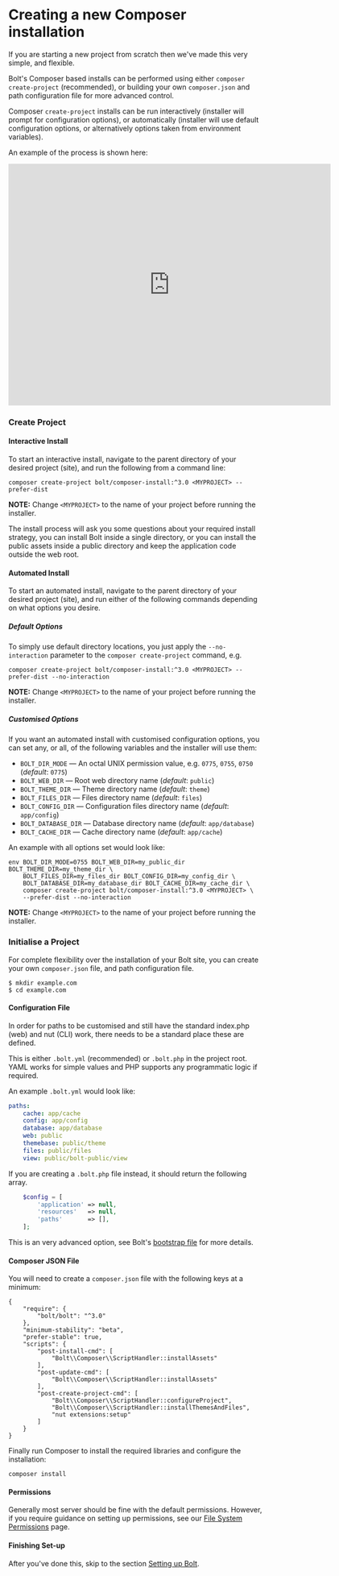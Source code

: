 Creating a new Composer installation
====================================

If you are starting a new project from scratch then we've made this very 
simple, and flexible.

Bolt's Composer based installs can be performed using either 
`composer create-project` (recommended), or building your own `composer.json` 
and path configuration file for more advanced control.

Composer `create-project` installs can be run interactively (installer will 
prompt for configuration options), or automatically (installer will use default 
configuration options, or alternatively options taken from environment variables).

An example of the process is shown here:

<iframe width="640" height="480" src="https://www.youtube.com/embed/AhNfk2C_RJo?rel=0&amp;controls=0&amp;showinfo=0" frameborder="0" allowfullscreen></iframe>

### Create Project

#### Interactive Install

To start an interactive install, navigate to the parent directory of your desired project (site), 
and run the following from a command line:

```
composer create-project bolt/composer-install:^3.0 <MYPROJECT> --prefer-dist
```

**NOTE:** Change `<MYPROJECT>` to the name of your project before running the installer.

The install process will ask you some questions about your required install
strategy, you can install Bolt inside a single directory, or you can install
the public assets inside a public directory and keep the application code
outside the web root.


#### Automated Install 

To start an automated install, navigate to the parent directory of your desired project (site), 
and run either of the following commands depending on what options you desire.

##### Default Options

To simply use default directory locations, you just apply the `--no-interaction` parameter 
to the `composer create-project` command, e.g.

```
composer create-project bolt/composer-install:^3.0 <MYPROJECT> --prefer-dist --no-interaction
```
**NOTE:** Change `<MYPROJECT>` to the name of your project before running the installer.

##### Customised Options

If you want an automated install with customised configuration options, you can set any, or all, 
of the following variables and the installer will use them:
  * `BOLT_DIR_MODE` — An octal UNIX permission value, e.g. `0775`, `0755`, `0750` (*default*: `0775`)
  * `BOLT_WEB_DIR` — Root web directory name (*default*:  `public`)
  * `BOLT_THEME_DIR` — Theme directory name (*default*: `theme`)
  * `BOLT_FILES_DIR` — Files directory name (*default*: `files`)
  * `BOLT_CONFIG_DIR` — Configuration files directory name (*default*: `app/config`)
  * `BOLT_DATABASE_DIR` — Database directory name (*default*: `app/database`)
  * `BOLT_CACHE_DIR` — Cache directory name (*default*: `app/cache`)

An example with all options set would look like:
```
env BOLT_DIR_MODE=0755 BOLT_WEB_DIR=my_public_dir BOLT_THEME_DIR=my_theme_dir \
    BOLT_FILES_DIR=my_files_dir BOLT_CONFIG_DIR=my_config_dir \
    BOLT_DATABASE_DIR=my_database_dir BOLT_CACHE_DIR=my_cache_dir \
    composer create-project bolt/composer-install:^3.0 <MYPROJECT> \
    --prefer-dist --no-interaction
```

**NOTE:** Change `<MYPROJECT>` to the name of your project before running the installer.

### Initialise a Project

For complete flexibility over the installation of your Bolt site, you can create your own `composer.json` file, and path configuration file.

```
$ mkdir example.com
$ cd example.com
```

#### Configuration File

In order for paths to be customised and still have the standard index.php (web) 
and nut (CLI) work, there needs to be a standard place these are defined. 

This is either `.bolt.yml` (recommended) or `.bolt.php` in the project root. YAML 
works for simple values and PHP supports any programmatic logic if required.

An example `.bolt.yml` would look like:
```yaml
paths:
    cache: app/cache
    config: app/config
    database: app/database
    web: public
    themebase: public/theme
    files: public/files
    view: public/bolt-public/view
```

If you are creating a `.bolt.php` file instead, it should return the following array. 

```php
    $config = [
        'application' => null,
        'resources'   => null,
        'paths'       => [],
    ];
```
This is an very advanced  option, see Bolt's [bootstrap file](https://github.com/bolt/bolt/blob/master/app/bootstrap.php) 
for more details.

#### Composer JSON File

You will need to create a `composer.json` file with the following keys at a minimum:
```
{
    "require": {
        "bolt/bolt": "^3.0"
    },
    "minimum-stability": "beta",
    "prefer-stable": true,
    "scripts": {
        "post-install-cmd": [
            "Bolt\\Composer\\ScriptHandler::installAssets"
        ],
        "post-update-cmd": [
            "Bolt\\Composer\\ScriptHandler::installAssets"
        ],
        "post-create-project-cmd": [
            "Bolt\\Composer\\ScriptHandler::configureProject",
            "Bolt\\Composer\\ScriptHandler::installThemesAndFiles",
            "nut extensions:setup"
        ]
    }
}
```

Finally run Composer to install the required libraries and configure the installation:

```
composer install
```

#### Permissions

Generally most server should be fine with the default permissions. However, if 
you require guidance on setting up permissions, see our [File System Permissions](permissions)
page. 

#### Finishing Set-up

After you've done this, skip to the section [Setting up Bolt](#setting-bolt).
